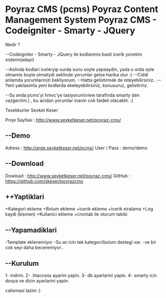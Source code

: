 Poyraz CMS (pcms) Poyraz Content Management System
Poyraz CMS - Codeigniter - Smarty - JQuery
==================================================

Nedir ?

--Codeigniter - Smarty - JQuery ile kodlanmis basit icerik yonetim sistemi(adayi)

--Aslinda kodlari iceleryip surda sunu soyle yapsaydin, yada o orda oyle olmamis boyle olmaliydi seklinde yorumlar gelse
harika olur :)
--Ciddi anlamda yorumlarinizi bekliyorum.
--Hatta gelistirmek de isteyebilirsiniz..
--Yeni yaklasimla yeni kodlarda ekeleyebilirsiniz, konusuruz, gelistiririz.

--Su anda pcms'yi hmvc'ye tasiyorum(view tarafinda smarty den vazgectim.) , bu acidan yorumlar inanin cok faideli olacaktir. :)

Tesekkurler
Sevket Keser

Proje Sayfasi   :   http://www.sevketkeser.net/poyraz-cms/

--Demo
--------------------------------------------------
Adress          : http://arge.sevketkeser.net/pcms/
User / Pass     : demo/demo

--Download
--------------------------------------------------
Dowload    :  http://www.sevketkeser.net/poyraz-cms/
GitHub     :  https://github.com/skeser/poyrazcms

++Yaptiklari
--------------------------------------------------
+Kategori ekleme
+Bolum ekleme
+icerik ekleme
+icerik eiralama
+Log kaydi (kismen)
+Kullanici ekleme
+crontab ile oturum takibi

--Yapamadiklari
---------------------------------------------------
-Template eklenemiyor
-Su an icin tek kategori/bolum destegi var.
-ve bir cok seyi daha beceremiyor..

--Kurulum
---------------------------------------------------

1- indirin.
2- .htaccess ayarini yapin.
3- db ayarlarini yapin.
4- smarty icin dosya ve dizin ayarlarini yapin.

calismasi lazim :)